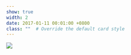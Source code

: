 ```yaml
---
show: true
width: 2
date: 2017-01-11 00:01:00 +0800
class: ""  # Override the default card style
---
```

<div>
<img src="{{ 'assets/images/etc/sparty.png' | relative_url }}" class="img-fluid rounded-xl" >
</div>